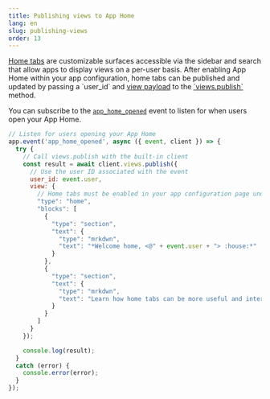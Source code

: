 ```yaml
---
title: Publishing views to App Home
lang: en
slug: publishing-views
order: 13
---
```


<div class="section-content">
<a href="https://api.slack.com/surfaces/tabs/using">Home tabs</a> are customizable surfaces accessible via the sidebar and search that allow apps to display views on a per-user basis. After enabling App Home within your app configuration, home tabs can be published and updated by passing a `user_id` and <a href="https://api.slack.com/reference/block-kit/views">view payload</a> to the <a href="https://api.slack.com/methods/views.publish">`views.publish`</a> method.

You can subscribe to the <a href="https://api.slack.com/events/app_home_opened">`app_home_opened`</a> event to listen for when users open your App Home.
</div>

```javascript
// Listen for users opening your App Home
app.event('app_home_opened', async ({ event, client }) => {
  try {
    // Call views.publish with the built-in client
    const result = await client.views.publish({
      // Use the user ID associated with the event
      user_id: event.user,
      view: {
        // Home tabs must be enabled in your app configuration page under "App Home"
        "type": "home",
        "blocks": [
          {
            "type": "section",
            "text": {
              "type": "mrkdwn",
              "text": "*Welcome home, <@" + event.user + "> :house:*"
            }
          },
          {
            "type": "section",
            "text": {
              "type": "mrkdwn",
              "text": "Learn how home tabs can be more useful and interactive <https://api.slack.com/surfaces/tabs/using|*in the documentation*>."
            }
          }
        ]
      }
    });

    console.log(result);
  }
  catch (error) {
    console.error(error);
  }
});
```